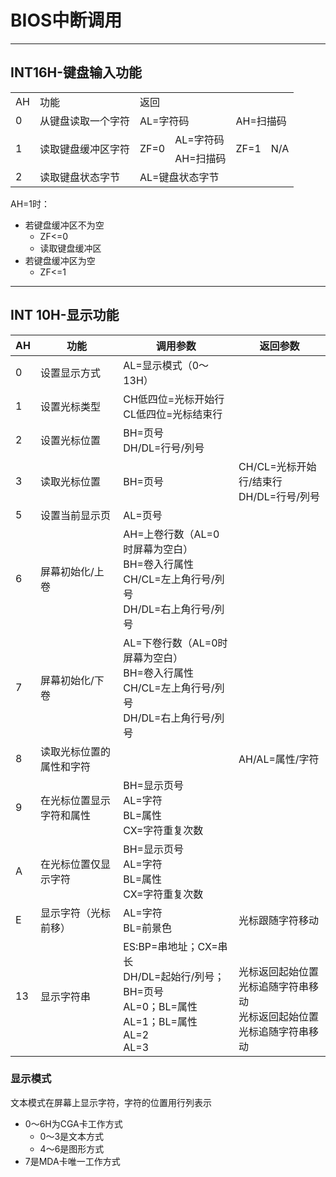 
# BIOS中断调用

---
## INT16H-键盘输入功能
<table>
    <tr>
        <td>AH</td>
        <td>功能</td>
        <td colspan=4>返回</td>
    </tr>
    <tr>
        <td>0</td>
        <td>从键盘读取一个字符</td>
        <td colspan=2>AL=字符码</td>
        <td colspan=2>AH=扫描码</td>
    </tr>
    <tr>
        <td rowspan=2>1</td>
        <td rowspan=2>读取键盘缓冲区字符</td>
        <td rowspan=2>ZF=0</td>
        <td>AL=字符码</td>
        <td rowspan=2>ZF=1</td>
        <td rowspan=2>N/A</td>
    </tr>
    <tr>
        <td>AH=扫描码</td>
    </tr>
    <tr>
        <td>2</td>
        <td>读取键盘状态字节</td>
        <td colspan=4>AL=键盘状态字节</td>
    </tr>
</table>

AH=1时：
* 若键盘缓冲区不为空
    * ZF<=0
    * 读取键盘缓冲区
* 若键盘缓冲区为空 
    * ZF<=1

---
## INT 10H-显示功能
|AH|功能|调用参数|返回参数|
|----|----|----|----|
|0|设置显示方式|AL=显示模式（0～13H）||
|1|设置光标类型|CH低四位=光标开始行<br>CL低四位=光标结束行||
|2|设置光标位置|BH=页号<br>DH/DL=行号/列号||
|3|读取光标位置|BH=页号|CH/CL=光标开始行/结束行<br>DH/DL=行号/列号|
|5|设置当前显示页|AL=页号||
|6|屏幕初始化/上卷|AH=上卷行数（AL=0时屏幕为空白）<br>BH=卷入行属性<br>CH/CL=左上角行号/列号<br>DH/DL=右上角行号/列号||
|7|屏幕初始化/下卷|AL=下卷行数（AL=0时屏幕为空白）<br>BH=卷入行属性<br>CH/CL=左上角行号/列号<br>DH/DL=右上角行号/列号||
|8|读取光标位置的属性和字符||AH/AL=属性/字符|
|9|在光标位置显示字符和属性|BH=显示页号<br>AL=字符<br>BL=属性<br>CX=字符重复次数||
|A|在光标位置仅显示字符|BH=显示页号<br>AL=字符<br>BL=属性<br>CX=字符重复次数||
|E|显示字符（光标前移）|AL=字符<br>BL=前景色|光标跟随字符移动|
|13|显示字符串|ES:BP=串地址；CX=串长<br>DH/DL=起始行/列号；BH=页号<br>AL=0；BL=属性<br>AL=1；BL=属性<br>AL=2<br>AL=3|<br><br>光标返回起始位置<br>光标追随字符串移动<br>光标返回起始位置<br>光标追随字符串移动|

### 显示模式
文本模式在屏幕上显示字符，字符的位置用行列表示
* 0～6H为CGA卡工作方式
    * 0～3是文本方式
    * 4～6是图形方式
* 7是MDA卡唯一工作方式